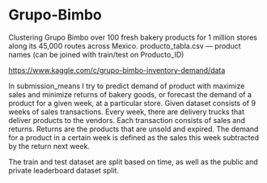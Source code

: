 # Grupo-Bimbo
Clustering Grupo Bimbo over 100  fresh bakery products for 1 million stores along its 45,000 routes across Mexico.
producto_tabla.csv — product names (can be joined with train/test on Producto_ID)

https://www.kaggle.com/c/grupo-bimbo-inventory-demand/data

In submission_means I try to predict demand of product with maximize sales and minimize returns of bakery goods,
or forecast the demand of a product for a given week, at a particular store.
Given dataset consists of 9 weeks of sales transactions. Every week, there are delivery trucks that deliver products to the vendors. Each transaction consists of sales and returns. Returns are the products that are unsold and expired. The demand for a product in a certain week is defined as the sales this week subtracted by the return next week.


The train and test dataset are split based on time, as well as the public and private leaderboard dataset split.
